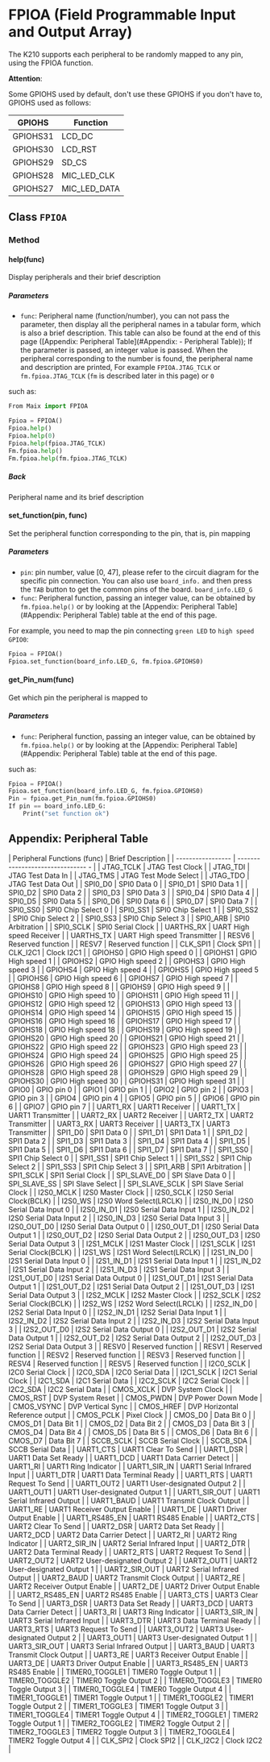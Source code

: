 FPIOA (Field Programmable Input and Output Array)
=======

The K210 supports each peripheral to be randomly mapped to any pin, using the FPIOA function.

**Attention**:

Some GPIOHS used by default, don't use these GPIOHS if you don't have to, GPIOHS used as follows:

| GPIOHS | Function |
| ------ | -------- |
| GPIOHS31 | LCD_DC      |
| GPIOHS30 | LCD_RST     |
| GPIOHS29 | SD_CS       |
| GPIOHS28 | MIC_LED_CLK |
| GPIOHS27 | MIC_LED_DATA |


## Class `FPIOA`

### Method

#### help(func)

Display peripherals and their brief description

##### Parameters

* `func`: Peripheral name (function/number), you can not pass the parameter, then display all the peripheral names in a tabular form, which is also a brief description. This table can also be found at the end of this page ([Appendix: Peripheral Table](#Appendix: - Peripheral Table)); If the parameter is passed, an integer value is passed. When the peripheral corresponding to the number is found, the peripheral name and description are printed,
For example `FPIOA.JTAG_TCLK` or `fm.fpioa.JTAG_TCLK` (`fm` is described later in this page) or `0`

such as:

```python
From Maix import FPIOA

Fpioa = FPIOA()
Fpioa.help()
Fpioa.help(0)
Fpioa.help(fpioa.JTAG_TCLK)
Fm.fpioa.help()
Fm.fpioa.help(fm.fpioa.JTAG_TCLK)

```

##### Back

Peripheral name and its brief description

#### set_function(pin, func)

Set the peripheral function corresponding to the pin, that is, pin mapping

##### Parameters

* `pin`: pin number, value [0, 47], please refer to the circuit diagram for the specific pin connection. You can also use `board_info.` and then press the `TAB` button to get the common pins of the board. `board_info.LED_G`
* `func`: Peripheral function, passing an integer value, can be obtained by `fm.fpioa.help()` or by looking at the [Appendix: Peripheral Table] (#Appendix: Peripheral Table) table at the end of this page.

For example, you need to map the pin connecting `green LED` to `high speed GPIO0`:

```python
Fpioa = FPIOA()
Fpioa.set_function(board_info.LED_G, fm.fpioa.GPIOHS0)
```

#### get_Pin_num(func)

Get which pin the peripheral is mapped to

##### Parameters

* `func`: Peripheral function, passing an integer value, can be obtained by `fm.fpioa.help()` or by looking at the [Appendix: Peripheral Table](#Appendix: Peripheral Table) table at the end of this page.

such as:

```python
Fpioa = FPIOA()
Fpioa.set_function(board_info.LED_G, fm.fpioa.GPIOHS0)
Pin = fpioa.get_Pin_num(fm.fpioa.GPIOHS0)
If pin == board_info.LED_G:
    Print("set function ok")
```


## Appendix: Peripheral Table

| Peripheral Functions (func) | Brief Description |
| ----------------- | ------------------------------- - |
|  JTAG_TCLK        |  JTAG Test Clock                 |
|  JTAG_TDI         |  JTAG Test Data In               |
|  JTAG_TMS         |  JTAG Test Mode Select           |
|  JTAG_TDO         |  JTAG Test Data Out              |
|  SPI0_D0          |  SPI0 Data 0                     |
|  SPI0_D1          |  SPI0 Data 1                     |
|  SPI0_D2          |  SPI0 Data 2                     |
|  SPI0_D3          |  SPI0 Data 3                     |
|  SPI0_D4          |  SPI0 Data 4                     |
|  SPI0_D5          |  SPI0 Data 5                     |
|  SPI0_D6          |  SPI0 Data 6                     |
|  SPI0_D7          |  SPI0 Data 7                     |
|  SPI0_SS0         |  SPI0 Chip Select 0              |
|  SPI0_SS1         |  SPI0 Chip Select 1              |
|  SPI0_SS2         |  SPI0 Chip Select 2              |
|  SPI0_SS3         |  SPI0 Chip Select 3              |
|  SPI0_ARB         |  SPI0 Arbitration                |
|  SPI0_SCLK        |  SPI0 Serial Clock               |
|  UARTHS_RX        |  UART High speed Receiver        |
|  UARTHS_TX        |  UART High speed Transmitter     |
|  RESV6            |  Reserved function               |
|  RESV7            |  Reserved function               |
|  CLK_SPI1         |  Clock SPI1                      |
|  CLK_I2C1         |  Clock I2C1                      |
|  GPIOHS0          |  GPIO High speed 0               |
|  GPIOHS1          |  GPIO High speed 1               |
|  GPIOHS2          |  GPIO High speed 2               |
|  GPIOHS3          |  GPIO High speed 3               |
|  GPIOHS4          |  GPIO High speed 4               |
|  GPIOHS5          |  GPIO High speed 5               |
|  GPIOHS6          |  GPIO High speed 6               |
|  GPIOHS7          |  GPIO High speed 7               |
|  GPIOHS8          |  GPIO High speed 8               |
|  GPIOHS9          |  GPIO High speed 9               |
|  GPIOHS10         |  GPIO High speed 10              |
|  GPIOHS11         |  GPIO High speed 11              |
|  GPIOHS12         |  GPIO High speed 12              |
|  GPIOHS13         |  GPIO High speed 13              |
|  GPIOHS14         |  GPIO High speed 14              |
|  GPIOHS15         |  GPIO High speed 15              |
|  GPIOHS16         |  GPIO High speed 16              |
|  GPIOHS17         |  GPIO High speed 17              |
|  GPIOHS18         |  GPIO High speed 18              |
|  GPIOHS19         |  GPIO High speed 19              |
|  GPIOHS20         |  GPIO High speed 20              |
|  GPIOHS21         |  GPIO High speed 21              |
|  GPIOHS22         |  GPIO High speed 22              |
|  GPIOHS23         |  GPIO High speed 23              |
|  GPIOHS24         |  GPIO High speed 24              |
|  GPIOHS25         |  GPIO High speed 25              |
|  GPIOHS26         |  GPIO High speed 26              |
|  GPIOHS27         |  GPIO High speed 27              |
|  GPIOHS28         |  GPIO High speed 28              |
|  GPIOHS29         |  GPIO High speed 29              |
|  GPIOHS30         |  GPIO High speed 30              |
|  GPIOHS31         |  GPIO High speed 31              |
|  GPIO0            |  GPIO pin 0                      |
|  GPIO1            |  GPIO pin 1                      |
|  GPIO2            |  GPIO pin 2                      |
|  GPIO3            |  GPIO pin 3                      |
|  GPIO4            |  GPIO pin 4                      |
|  GPIO5            |  GPIO pin 5                      |
|  GPIO6            |  GPIO pin 6                      |
|  GPIO7            |  GPIO pin 7                      |
|  UART1_RX         |  UART1 Receiver                  |
|  UART1_TX         |  UART1 Transmitter               |
|  UART2_RX         |  UART2 Receiver                  |
|  UART2_TX         |  UART2 Transmitter               |
|  UART3_RX         |  UART3 Receiver                  |
|  UART3_TX         |  UART3 Transmitter               |
|  SPI1_D0          |  SPI1 Data 0                     |
|  SPI1_D1          |  SPI1 Data 1                     |
|  SPI1_D2          |  SPI1 Data 2                     |
|  SPI1_D3          |  SPI1 Data 3                     |
|  SPI1_D4          |  SPI1 Data 4                     |
|  SPI1_D5          |  SPI1 Data 5                     |
|  SPI1_D6          |  SPI1 Data 6                     |
|  SPI1_D7          |  SPI1 Data 7                     |
|  SPI1_SS0         |  SPI1 Chip Select 0              |
|  SPI1_SS1         |  SPI1 Chip Select 1              |
|  SPI1_SS2         |  SPI1 Chip Select 2              |
|  SPI1_SS3         |  SPI1 Chip Select 3              |
|  SPI1_ARB         |  SPI1 Arbitration                |
|  SPI1_SCLK        |  SPI1 Serial Clock               |
|  SPI_SLAVE_D0     |  SPI Slave Data 0                |
|  SPI_SLAVE_SS     |  SPI Slave Select                |
|  SPI_SLAVE_SCLK   |  SPI Slave Serial Clock          |
|  I2S0_MCLK        |  I2S0 Master Clock               |
|  I2S0_SCLK        |  I2S0 Serial Clock(BCLK)         |
|  I2S0_WS          |  I2S0 Word Select(LRCLK)         |
|  I2S0_IN_D0       |  I2S0 Serial Data Input 0        |
|  I2S0_IN_D1       |  I2S0 Serial Data Input 1        |
|  I2S0_IN_D2       |  I2S0 Serial Data Input 2        |
|  I2S0_IN_D3       |  I2S0 Serial Data Input 3        |
|  I2S0_OUT_D0      |  I2S0 Serial Data Output 0       |
|  I2S0_OUT_D1      |  I2S0 Serial Data Output 1       |
|  I2S0_OUT_D2      |  I2S0 Serial Data Output 2       |
|  I2S0_OUT_D3      |  I2S0 Serial Data Output 3       |
|  I2S1_MCLK        |  I2S1 Master Clock               |
|  I2S1_SCLK        |  I2S1 Serial Clock(BCLK)         |
|  I2S1_WS          |  I2S1 Word Select(LRCLK)         |
|  I2S1_IN_D0       |  I2S1 Serial Data Input 0        |
|  I2S1_IN_D1       |  I2S1 Serial Data Input 1        |
|  I2S1_IN_D2       |  I2S1 Serial Data Input 2        |
|  I2S1_IN_D3       |  I2S1 Serial Data Input 3        |
|  I2S1_OUT_D0      |  I2S1 Serial Data Output 0       |
|  I2S1_OUT_D1      |  I2S1 Serial Data Output 1       |
|  I2S1_OUT_D2      |  I2S1 Serial Data Output 2       |
|  I2S1_OUT_D3      |  I2S1 Serial Data Output 3       |
|  I2S2_MCLK        |  I2S2 Master Clock               |
|  I2S2_SCLK        |  I2S2 Serial Clock(BCLK)         |
|  I2S2_WS          |  I2S2 Word Select(LRCLK)         |
|  I2S2_IN_D0       |  I2S2 Serial Data Input 0        |
|  I2S2_IN_D1       |  I2S2 Serial Data Input 1        |
|  I2S2_IN_D2       |  I2S2 Serial Data Input 2        |
|  I2S2_IN_D3       |  I2S2 Serial Data Input 3        |
|  I2S2_OUT_D0      |  I2S2 Serial Data Output 0       |
|  I2S2_OUT_D1      |  I2S2 Serial Data Output 1       |
|  I2S2_OUT_D2      |  I2S2 Serial Data Output 2       |
|  I2S2_OUT_D3      |  I2S2 Serial Data Output 3       |
|  RESV0            |  Reserved function               |
|  RESV1            |  Reserved function               |
|  RESV2            |  Reserved function               |
|  RESV3            |  Reserved function               |
|  RESV4            |  Reserved function               |
|  RESV5            |  Reserved function               |
|  I2C0_SCLK        |  I2C0 Serial Clock               |
|  I2C0_SDA         |  I2C0 Serial Data                |
|  I2C1_SCLK        |  I2C1 Serial Clock               |
|  I2C1_SDA         |  I2C1 Serial Data                |
|  I2C2_SCLK        |  I2C2 Serial Clock               |
|  I2C2_SDA         |  I2C2 Serial Data                |
|  CMOS_XCLK        |  DVP System Clock                |
|  CMOS_RST         |  DVP System Reset                |
|  CMOS_PWDN        |  DVP Power Down Mode             |
|  CMOS_VSYNC       |  DVP Vertical Sync               |
|  CMOS_HREF        |  DVP Horizontal Reference output |
|  CMOS_PCLK        |  Pixel Clock                     |
|  CMOS_D0          |  Data Bit 0                      |
|  CMOS_D1          |  Data Bit 1                      |
|  CMOS_D2          |  Data Bit 2                      |
|  CMOS_D3          |  Data Bit 3                      |
|  CMOS_D4          |  Data Bit 4                      |
|  CMOS_D5          |  Data Bit 5                      |
|  CMOS_D6          |  Data Bit 6                      |
|  CMOS_D7          |  Data Bit 7                      |
|  SCCB_SCLK        |  SCCB Serial Clock               |
|  SCCB_SDA         |  SCCB Serial Data                |
|  UART1_CTS        |  UART1 Clear To Send             |
|  UART1_DSR        |  UART1 Data Set Ready            |
|  UART1_DCD        |  UART1 Data Carrier Detect       |
|  UART1_RI         |  UART1 Ring Indicator            |
|  UART1_SIR_IN     |  UART1 Serial Infrared Input     |
|  UART1_DTR        |  UART1 Data Terminal Ready       |
|  UART1_RTS        |  UART1 Request To Send           |
|  UART1_OUT2       |  UART1 User-designated Output 2  |
|  UART1_OUT1       |  UART1 User-designated Output 1  |
|  UART1_SIR_OUT    |  UART1 Serial Infrared Output    |
|  UART1_BAUD       |  UART1 Transmit Clock Output     |
|  UART1_RE         |  UART1 Receiver Output Enable    |
|  UART1_DE         |  UART1 Driver Output Enable      |
|  UART1_RS485_EN   |  UART1 RS485 Enable              |
|  UART2_CTS        |  UART2 Clear To Send             |
|  UART2_DSR        |  UART2 Data Set Ready            |
|  UART2_DCD        |  UART2 Data Carrier Detect       |
|  UART2_RI         |  UART2 Ring Indicator            |
|  UART2_SIR_IN     |  UART2 Serial Infrared Input     |
|  UART2_DTR        |  UART2 Data Terminal Ready       |
|  UART2_RTS        |  UART2 Request To Send           |
|  UART2_OUT2       |  UART2 User-designated Output 2  |
|  UART2_OUT1       |  UART2 User-designated Output 1  |
|  UART2_SIR_OUT    |  UART2 Serial Infrared Output    |
|  UART2_BAUD       |  UART2 Transmit Clock Output     |
|  UART2_RE         |  UART2 Receiver Output Enable    |
|  UART2_DE         |  UART2 Driver Output Enable      |
|  UART2_RS485_EN   |  UART2 RS485 Enable              |
|  UART3_CTS        |  UART3 Clear To Send             |
|  UART3_DSR        |  UART3 Data Set Ready            |
|  UART3_DCD        |  UART3 Data Carrier Detect       |
|  UART3_RI         |  UART3 Ring Indicator            |
|  UART3_SIR_IN     |  UART3 Serial Infrared Input     |
|  UART3_DTR        |  UART3 Data Terminal Ready       |
|  UART3_RTS        |  UART3 Request To Send           |
|  UART3_OUT2       |  UART3 User-designated Output 2  |
|  UART3_OUT1       |  UART3 User-designated Output 1  |
|  UART3_SIR_OUT    |  UART3 Serial Infrared Output    |
|  UART3_BAUD       |  UART3 Transmit Clock Output     |
|  UART3_RE         |  UART3 Receiver Output Enable    |
|  UART3_DE         |  UART3 Driver Output Enable      |
|  UART3_RS485_EN   |  UART3 RS485 Enable              |
|  TIMER0_TOGGLE1   |  TIMER0 Toggle Output 1          |
|  TIMER0_TOGGLE2   |  TIMER0 Toggle Output 2          |
|  TIMER0_TOGGLE3   |  TIMER0 Toggle Output 3          |
|  TIMER0_TOGGLE4   |  TIMER0 Toggle Output 4          |
|  TIMER1_TOGGLE1   |  TIMER1 Toggle Output 1          |
|  TIMER1_TOGGLE2   |  TIMER1 Toggle Output 2          |
|  TIMER1_TOGGLE3   |  TIMER1 Toggle Output 3          |
|  TIMER1_TOGGLE4   |  TIMER1 Toggle Output 4          |
|  TIMER2_TOGGLE1   |  TIMER2 Toggle Output 1          |
|  TIMER2_TOGGLE2   |  TIMER2 Toggle Output 2          |
|  TIMER2_TOGGLE3   |  TIMER2 Toggle Output 3          |
|  TIMER2_TOGGLE4   |  TIMER2 Toggle Output 4          |
|  CLK_SPI2         |  Clock SPI2                      |
|  CLK_I2C2         |  Clock I2C2                      |
